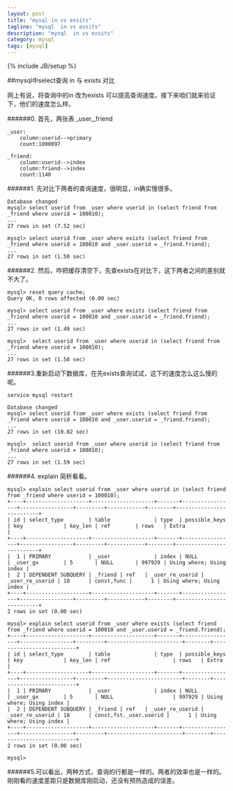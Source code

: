 ```yaml
---
layout: post
title: "mysql in vs exsits"
tagline: "mysql  in vs exsits"
description: "mysql  in vs exsits"
category: mysql
tags: [mysql]
---
```

{% include JB/setup %}
	
##mysql中select查询 in 与 exists 对比

网上有说，将查询中的in 改为exists 可以提高查询速度。接下来咱们就来验证下，他们的速度怎么样。

######0. 首先，两张表 _user,_friend

	_user:
		column:userid-->primary
		count:1000097

	_friend:
		column:userid-->index
		column:friend-->index
		count:1140

######1. 先对比下两者的查询速度，很明显，in确实慢很多。

	Database changed
	mysql> select userid from _user where userid in (select friend from _friend where userid = 100010);
	...
	27 rows in set (7.52 sec)

	mysql> select userid from _user where exists (select friend from _friend where userid = 100010 and _user.userid = _friend.friend);
	...
	27 rows in set (1.50 sec)

######2. 然后，咋把缓存清空下，先查exists在对比下，这下两者之间的差别就不大了。

	mysql> reset query cache;
	Query OK, 0 rows affected (0.00 sec)

	mysql> select userid from _user where exists (select friend from _friend where userid = 100010 and _user.userid = _friend.friend);
	...
	27 rows in set (1.49 sec)

	mysql>  select userid from _user where userid in (select friend from _friend where userid = 100010);
	...
	27 rows in set (1.58 sec)

######3.重新启动下数据库，在先exists查询试试，这下的速度怎么这么慢的呢。

	service mysql restart

	Database changed
	mysql> select userid from _user where exists (select friend from _friend where userid = 100010 and _user.userid = _friend.friend);
	...
	27 rows in set (10.82 sec)

	mysql>  select userid from _user where userid in (select friend from _friend where userid = 100010);
	...
	27 rows in set (1.59 sec)

######4. explain 简析看看。

	mysql> explain select userid from _user where userid in (select friend from _friend where userid = 100010);
	+----+--------------------+--------------------+-------+-----------------+-----------------+---------+------------+--------+--------------------------+
	| id | select_type        | table              | type  | possible_keys   | key             | key_len | ref        | rows   | Extra                    |
	+----+--------------------+--------------------+-------+-----------------+-----------------+---------+------------+--------+--------------------------+
	|  1 | PRIMARY            | _user              | index | NULL            | _user_gx        | 5       | NULL       | 997929 | Using where; Using index |
	|  2 | DEPENDENT SUBQUERY | _friend | ref   | _user_re_userid | _user_re_userid | 18      | const,func |      1 | Using where; Using index |
	+----+--------------------+--------------------+-------+-----------------+-----------------+---------+------------+--------+--------------------------+
	2 rows in set (0.00 sec)

	mysql> explain select userid from _user where exists (select friend from _friend where userid = 100010 and _user.userid = _friend.friend);
	+----+--------------------+--------------------+-------+-----------------+-----------------+---------+------------------------+--------+--------------------------+
	| id | select_type        | table              | type  | possible_keys   | key             | key_len | ref                    | rows   | Extra                    |
	+----+--------------------+--------------------+-------+-----------------+-----------------+---------+------------------------+--------+--------------------------+
	|  1 | PRIMARY            | _user              | index | NULL            | _user_gx        | 5       | NULL                   | 997929 | Using where; Using index |
	|  2 | DEPENDENT SUBQUERY | _friend | ref   | _user_re_userid | _user_re_userid | 18      | const,fst._user.userid |      1 | Using where; Using index |
	+----+--------------------+--------------------+-------+-----------------+-----------------+---------+------------------------+--------+--------------------------+
	2 rows in set (0.00 sec)

	mysql> 

######5.可以看出，两种方式，查询的行都是一样的。两者的效率也是一样的。刚刚看的速度差距只是数据库刚启动，还没有预热造成的误差。